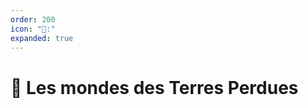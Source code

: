 ```yaml
---
order: 200
icon: "🧭:"
expanded: true
---
```


<style>
h1:before { content: "🧭 " }
</style> 


# Les mondes des Terres Perdues


